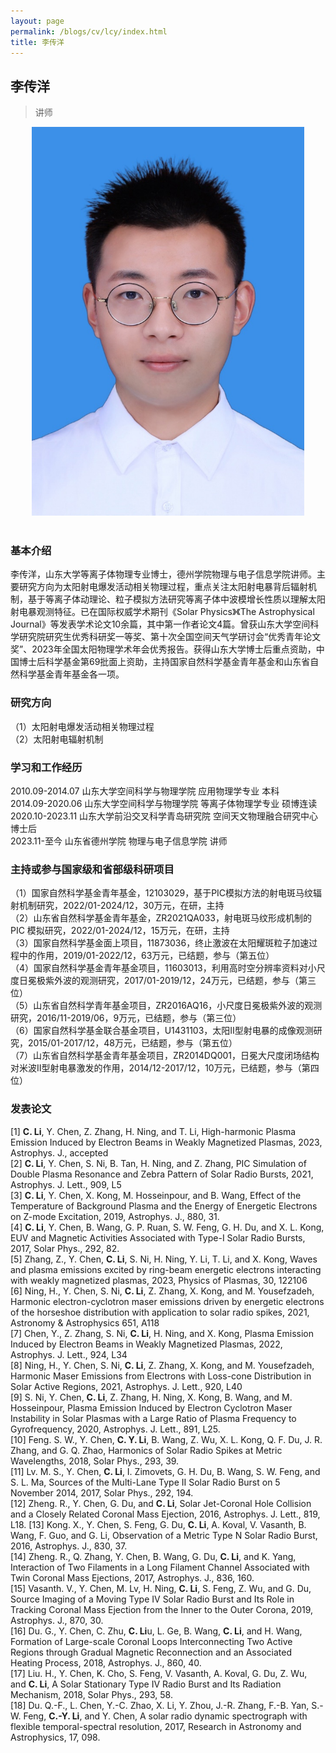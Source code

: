 ```yaml
---
layout: page
permalink: /blogs/cv/lcy/index.html
title: 李传洋
---
```


## 李传洋

> 讲师

<center>
<img src = "/blogs/cv.ph/lcy.png">
</center>
<br>

### 基本介绍
李传洋，山东大学等离子体物理专业博士，德州学院物理与电子信息学院讲师。主要研究方向为太阳射电爆发活动相关物理过程，重点关注太阳射电暴背后辐射机制，基于等离子体动理论、粒子模拟方法研究等离子体中波模增长性质以理解太阳射电暴观测特征。已在国际权威学术期刊《Solar Physics》《The Astrophysical Journal》等发表学术论文10余篇，其中第一作者论文4篇。曾获山东大学空间科学研究院研究生优秀科研奖一等奖、第十次全国空间天气学研讨会“优秀青年论文奖”、2023年全国太阳物理学术年会优秀报告。获得山东大学博士后重点资助，中国博士后科学基金第69批面上资助，主持国家自然科学基金青年基金和山东省自然科学基金青年基金各一项。
### 研究方向
（1）太阳射电爆发活动相关物理过程<br>
（2）太阳射电辐射机制<br>

### 学习和工作经历
2010.09-2014.07 山东大学空间科学与物理学院 应用物理学专业 本科<br>
2014.09-2020.06 山东大学空间科学与物理学院 等离子体物理学专业 硕博连读<br>
2020.10-2023.11 山东大学前沿交叉科学青岛研究院 空间天文物理融合研究中心 博士后<br>
2023.11-至今 山东省德州学院 物理与电子信息学院 讲师
### 主持或参与国家级和省部级科研项目

（1）国家自然科学基金青年基金，12103029，基于PIC模拟方法的射电斑马纹辐射机制研究，2022/01-2024/12，30万元，在研，主持<br>
（2）山东省自然科学基金青年基金，ZR2021QA033，射电斑马纹形成机制的PIC 模拟研究，2022/01-2024/12，15万元，在研，主持<br>
（3）国家自然科学基金面上项目，11873036，终止激波在太阳耀斑粒子加速过程中的作用，2019/01-2022/12，63万元，已结题，参与（第五位）<br>
（4）国家自然科学基金青年基金项目，11603013，利用高时空分辨率资料对小尺度日冕极紫外波的观测研究，2017/01-2019/12，24万元，已结题，参与（第三位）  <br>
（5）山东省自然科学青年基金项目，ZR2016AQ16，小尺度日冕极紫外波的观测研究，2016/11-2019/06，9万元，已结题，参与（第三位）<br>
（6）国家自然科学基金联合基金项目，U1431103，太阳II型射电暴的成像观测研究，2015/01-2017/12，48万元，已结题，参与（第五位）<br>
（7）山东省自然科学基金青年基金项目，ZR2014DQ001，日冕大尺度闭场结构对米波II型射电暴激发的作用，2014/12-2017/12，10万元，已结题，参与（第四位）<br>
### 发表论文
[1] **C. Li**, Y. Chen, Z. Zhang, H. Ning, and T. Li, High-harmonic Plasma Emission Induced by Electron Beams in Weakly Magnetized Plasmas, 2023, Astrophys. J., accepted<br>
[2] **C. Li**, Y. Chen, S. Ni, B. Tan, H. Ning, and Z. Zhang, PIC Simulation of Double Plasma Resonance and Zebra Pattern of Solar Radio Bursts, 2021, Astrophys. J. Lett., 909, L5<br>
[3] **C. Li**, Y. Chen, X. Kong, M. Hosseinpour, and B. Wang, Effect of the Temperature of Background Plasma and the Energy of Energetic Electrons on Z-mode Excitation, 2019, Astrophys. J., 880, 31.<br>
[4] **C. Li**, Y. Chen, B. Wang, G. P. Ruan, S. W. Feng, G. H. Du, and X. L. Kong, EUV and Magnetic Activities Associated with Type-I Solar Radio Bursts, 2017, Solar Phys., 292, 82.<br>
[5] Zhang, Z., Y. Chen, **C. Li**, S. Ni, H. Ning, Y. Li, T. Li, and X. Kong, Waves and plasma emissions excited by ring-beam energetic electrons interacting with weakly magnetized plasmas, 2023, Physics of Plasmas, 30, 122106<br>
[6] Ning, H., Y. Chen, S. Ni, **C. Li**, Z. Zhang, X. Kong, and M. Yousefzadeh, Harmonic electron-cyclotron maser emissions driven by energetic electrons of the horseshoe distribution with application to solar radio spikes, 2021, Astronomy & Astrophysics 651, A118<br>
[7] Chen, Y., Z. Zhang, S. Ni, **C. Li**, H. Ning, and X. Kong, Plasma Emission Induced by Electron Beams in Weakly Magnetized Plasmas, 2022, Astrophys. J. Lett., 924, L34<br>
[8] Ning, H., Y. Chen, S. Ni, **C. Li**, Z. Zhang, X. Kong, and M. Yousefzadeh, Harmonic Maser Emissions from Electrons with Loss-cone Distribution in Solar Active Regions, 2021, Astrophys. J. Lett., 920, L40<br>
[9] S. Ni, Y. Chen, **C. Li**, Z. Zhang, H. Ning, X. Kong, B. Wang, and M. Hosseinpour, Plasma Emission Induced by Electron Cyclotron Maser Instability in Solar Plasmas with a Large Ratio of Plasma Frequency to Gyrofrequency, 2020, Astrophys. J. Lett., 891, L25.<br>
[10] Feng. S. W., Y. Chen, **C. Y. Li**, B. Wang, Z. Wu, X. L. Kong, Q. F. Du, J. R. Zhang, and G. Q. Zhao, Harmonics of Solar Radio Spikes at Metric Wavelengths, 2018, Solar Phys., 293, 39.<br>
[11] Lv. M. S., Y. Chen, **C. Li**, I. Zimovets, G. H. Du, B. Wang, S. W. Feng, and S. L. Ma, Sources of the Multi-Lane Type II Solar Radio Burst on 5 November 2014, 2017, Solar Phys., 292, 194.<br>
[12] Zheng. R., Y. Chen, G. Du, and **C. Li**, Solar Jet-Coronal Hole Collision and a Closely Related Coronal Mass Ejection, 2016, Astrophys. J. Lett., 819, L18.
[13] Kong. X., Y. Chen, S. Feng, G. Du, **C. Li**, A. Koval, V. Vasanth, B. Wang, F. Guo, and G. Li, Observation of a Metric Type N Solar Radio Burst, 2016, Astrophys. J., 830, 37.<br>
[14] Zheng. R., Q. Zhang, Y. Chen, B. Wang, G. Du, **C. Li**, and K. Yang, Interaction of Two Filaments in a Long Filament Channel Associated with Twin Coronal Mass Ejections, 2017, Astrophys. J., 836, 160.<br>
[15] Vasanth. V., Y. Chen, M. Lv, H. Ning, **C. Li**, S. Feng, Z. Wu, and G. Du, Source Imaging of a Moving Type IV Solar Radio Burst and Its Role in Tracking Coronal Mass Ejection from the Inner to the Outer Corona, 2019, Astrophys. J., 870, 30.<br>
[16] Du. G., Y. Chen, C. Zhu, **C. Li**u, L. Ge, B. Wang, **C. Li**, and H. Wang, Formation of Large-scale Coronal Loops Interconnecting Two Active Regions through Gradual Magnetic Reconnection and an Associated Heating Process, 2018, Astrophys. J., 860, 40.<br>
[17] Liu. H., Y. Chen, K. Cho, S. Feng, V. Vasanth, A. Koval, G. Du, Z. Wu, and **C. Li**, A Solar Stationary Type IV Radio Burst and Its Radiation Mechanism, 2018, Solar Phys., 293, 58.<br>
[18] Du. Q.-F., L. Chen, Y.-C. Zhao, X. Li, Y. Zhou, J.-R. Zhang, F.-B. Yan, S.-W. Feng, **C.-Y. Li**, and Y. Chen, A solar radio dynamic spectrograph with flexible temporal-spectral resolution, 2017, Research in Astronomy and Astrophysics, 17, 098.<br>
